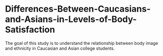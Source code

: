 # Differences-Between-Caucasians-and-Asians-in-Levels-of-Body-Satisfaction
The goal of this study is to understand the relationship between body image and ethnicity in Caucasian and Asian college students.

